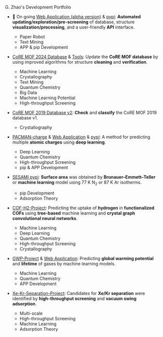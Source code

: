G. Zhao's Development Portfolio

- 👷 On going [Web Application (alpha version)](http://www.coremof.org/) & [pypi](https://pypi.org/project/CoRE-MOF/): **Automated updating/exploration/pre-screening** of database, structure **visualization/processing**, and a user-friendly **API** interface.
  -  Paper Robot
  -  Text Mining
  -  APP & pip Development                                          
                                                                                  
- [CoRE MOF 2024 Database](https://zenodo.org/records/14216942) & [Tools](https://github.com/mtap-research/CoRE-MOF-Tools): Update the **CoRE MOF database** by using improved algorithms for structure **cleaning** and **verification**.
  -  Machine Learning
  -  Crystallography
  -  Text Mining
  -  Quantum Chemistry
  -  Big Data
  -  Machine Learning Potential
  -  High-throughput Screening                                                            
                                                                              
- [CoRE MOF 2019 Database v2](https://zenodo.org/records/14184621): **Check** and **classify** the CoRE MOF 2019 database v1.
  -  Crystallography                                                                   
                                                        
- [PACMAN-charge](https://github.com/mtap-research/PACMAN-charge) & [Web Application](https://pacman-charge-mtap.streamlit.app/) & [pypi](https://pypi.org/project/PACMAN-charge/): A method for predicting multiple **atomic charges** using **deep learning**.
  -  Deep Learning
  -  Quantum Chemistry
  -  High-throughput Screening
  -  pip & APP Development                                                         
                                                                     
- [SESAMI pypi](https://pypi.org/project/SESAMI/): **Surface area** was obtained by **Brunauer–Emmett–Teller** or **machine learning** model using 77 K N<sub>2</sub> or 87 K Ar isotherms.
  -  pip Development
  -  Adsorption Theory                                                      
                                                                  
- [COF-H2-Project](https://github.com/sxm13/H2-COF-functionalization): Predicting the uptake of **hydrogen** in **functionalized COFs** using **tree-based** machine learning and **crystal graph convolutional neural networks**.
  -  Machine Learning
  -  Deep Learning
  -  Quantum Chemistry
  -  High-throughput Screening
  -  Crystallography                                                
                                                                                       
- [GWP-Project](https://github.com/sxm13/GWP-project) & [Web Application](https://gwp-web-mtap-pnu.streamlit.app/): Predicting **global warming potential** and **lifetime** of gases by machine learning models.
  -  Machine Learning
  -  Quantum Chemistry
  -  APP Development                                                                   
                                                                                                                       
- [Xe-Kr-Separation-Project](https://github.com/sxm13/Xe-Kr-Separation-Project): Candidates for **Xe/Kr separation** were identified by **high-throughput screening** and **vacuum swing adsorption**.
  -  Multi-scale
  -  High-throughput Screening
  -  Machine Learning
  -  Adsorption Theory

